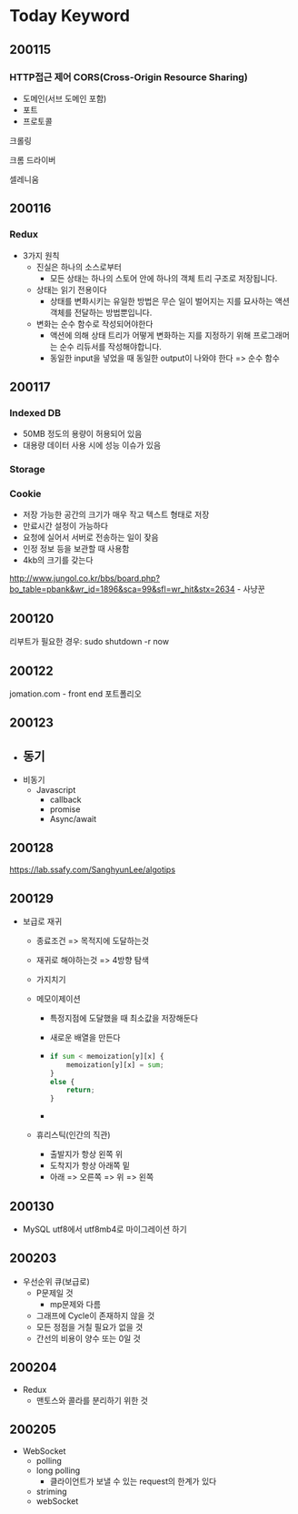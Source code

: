 # Today Keyword

## 200115

### HTTP접근 제어 CORS(Cross-Origin Resource Sharing)

- 도메인(서브 도메인 포함)
- 포트
- 프로토콜



크롤링

크롬 드라이버

셀레니움



## 200116

### Redux

- 3가지 원칙
  - 진실은 하나의 소스로부터
    - 모든 상태는 하나의 스토어 안에 하나의 객체 트리 구조로 저장됩니다.
  - 상태는 읽기 전용이다
    - 상태를 변화시키는 유일한 방법은 무슨 일이 벌어지는 지를 묘사하는 액션 객체를 전달하는 방법뿐입니다.
  - 변화는 순수 함수로 작성되어야한다
    - 액션에 의해 상태 트리가 어떻게 변화하는 지를 지정하기 위해 프로그래머는 순수 리듀서를 작성해야합니다.
    - 동일한 input을 넣었을 때 동일한 output이 나와야 한다 => 순수 함수





## 200117

### Indexed DB

- 50MB 정도의 용량이 허용되어 있음
- 대용량 데이터 사용 시에 성능 이슈가 있음



### Storage



### Cookie

- 저장 가능한 공간의 크기가 매우 작고 텍스트 형태로 저장
- 만료시간 설정이 가능하다
- 요청에 실어서 서버로 전송하는 일이 잦음
- 인정 정보 등을 보관할 때 사용함
- 4kb의 크기를 갖는다



http://www.jungol.co.kr/bbs/board.php?bo_table=pbank&wr_id=1896&sca=99&sfl=wr_hit&stx=2634 - 사냥꾼





## 200120

리부트가 필요한 경우: sudo shutdown  -r now



## 200122

jomation.com - front end 포트폴리오



## 200123

- 동기
  - 
- 비동기
  - Javascript
    - callback
    - promise
    - Async/await



## 200128

https://lab.ssafy.com/SanghyunLee/algotips



## 200129

- 보급로 재귀

  - 종료조건 => 목적지에 도달하는것

  - 재귀로 해야하는것 => 4방향 탐색

  - 가지치기

  - 메모이제이션

    - 특정지점에 도달했을 때 최소값을 저장해둔다

    - 새로운 배열을 만든다

    - ```python
      if sum < memoization[y][x] {
          memoization[y][x] = sum;
      }
      else {
          return;
      }
      ```

    - 

  - 휴리스틱(인간의 직관)

    - 출발지가 항상 왼쪽 위
    - 도착지가 항상 아래쪽 밑
    - 아래 => 오른쪽 => 위 => 왼쪽



## 200130

- MySQL utf8에서 utf8mb4로 마이그레이션 하기





## 200203

- 우선순위 큐(보급로)
  - P문제일 것
    - mp문제와 다름
  - 그래프에 Cycle이 존재하지 않을 것
  - 모든 정점을 거칠 필요가 없을 것
  - 간선의 비용이 양수 또는 0일 것



## 200204

- Redux
  - 맨토스와 콜라를 분리하기 위한 것



## 200205

- WebSocket 
  - polling
  - long polling
    - 클라이언트가 보낼 수 있는 request의 한계가 있다
  - striming
  - webSocket